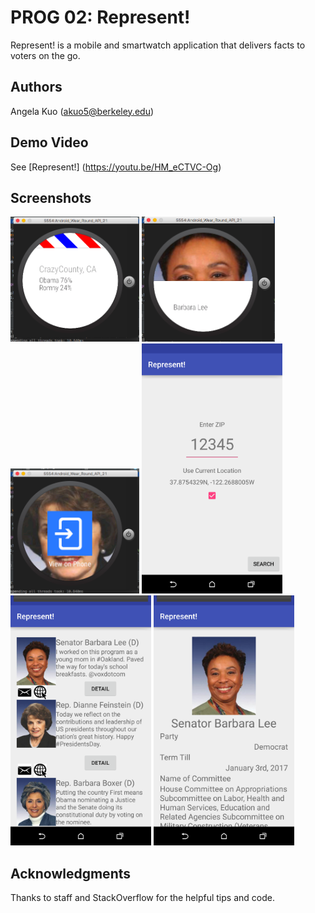 # PROG 02: Represent!

Represent! is a mobile and smartwatch application that delivers facts to voters on the go.

## Authors

Angela Kuo ([akuo5@berkeley.edu](mailto:akuo5@berkeley.edu))

## Demo Video

See [Represent!] (https://youtu.be/HM_eCTVC-Og)

## Screenshots

<img src="screenshots/Screen.Shot.2016-03-03.at.6.33.03.PM.png" height="200" alt="Screenshot0">
<img src="screenshots/Screen.Shot.2016-03-03.at.6.33.10.PM.png" height="200" alt="Screenshot1">
<img src="screenshots/Screen.Shot.2016-03-03.at.6.33.20.PM.png" height="200" alt="Screenshot2">

<img src="screenshots/Screenshot_2016-03-03-18-29-25.png" height="400" alt="Screenshot3">
<img src="screenshots/Screenshot_2016-03-03-18-30-01.png" height="400" alt="Screenshot4">
<img src="screenshots/Screenshot_2016-03-03-18-30-10.png" height="400" alt="Screenshot5">

## Acknowledgments

Thanks to staff and StackOverflow for the helpful tips and code.

